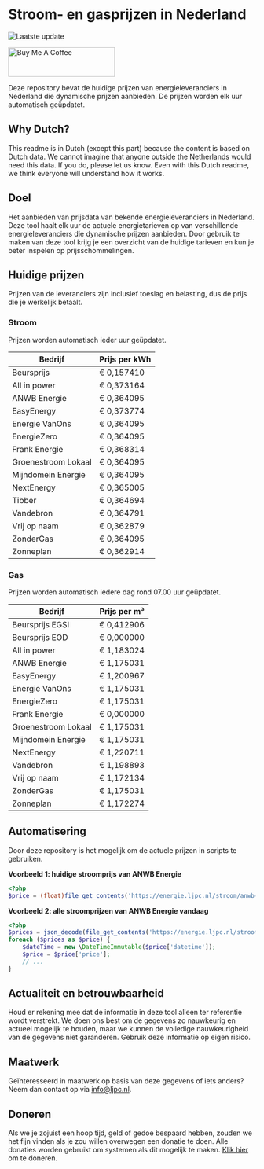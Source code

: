 # Stroom- en gasprijzen in Nederland

![Laatste update](https://img.shields.io/badge/laatste%20update-2023--08--23%2008%3A00%20CET-brightgreen)

<a href="https://www.buymeacoffee.com/Lars-" target="_blank"><img src="https://cdn.buymeacoffee.com/buttons/v2/default-orange.png" alt="Buy Me A Coffee" height="60" style="height: 60px !important;width: 217px !important;" ></a>

Deze repository bevat de huidige prijzen van energieleveranciers in Nederland die dynamische prijzen aanbieden. De prijzen worden elk uur automatisch geüpdatet.

## Why Dutch?

This readme is in Dutch (except this part) because the content is based on Dutch data. We cannot imagine that anyone outside the Netherlands would need this data. If you do, please let us know. Even with this Dutch readme, we think
everyone will understand how it works.

## Doel

Het aanbieden van prijsdata van bekende energieleveranciers in Nederland. Deze tool haalt elk uur de actuele energietarieven op van verschillende energieleveranciers die dynamische prijzen aanbieden. Door gebruik te maken van deze tool
krijg je een overzicht van de huidige tarieven en kun je beter inspelen op prijsschommelingen.

## Huidige prijzen

Prijzen van de leveranciers zijn inclusief toeslag en belasting, dus de prijs die je werkelijk betaalt.

### Stroom

Prijzen worden automatisch ieder uur geüpdatet.

 Bedrijf | Prijs per kWh 
---------|---------------
Beursprijs | € 0,157410
All in power | € 0,373164
ANWB Energie | € 0,364095
EasyEnergy | € 0,373774
Energie VanOns | € 0,364095
EnergieZero | € 0,364095
Frank Energie | € 0,368314
Groenestroom Lokaal | € 0,364095
Mijndomein Energie | € 0,364095
NextEnergy | € 0,365005
Tibber | € 0,364694
Vandebron | € 0,364791
Vrij op naam | € 0,362879
ZonderGas | € 0,364095
Zonneplan | € 0,362914


### Gas

Prijzen worden automatisch iedere dag rond 07.00 uur geüpdatet.

 Bedrijf | Prijs per m³ 
---------|--------------
Beursprijs EGSI | € 0,412906
Beursprijs EOD | € 0,000000
All in power | € 1,183024
ANWB Energie | € 1,175031
EasyEnergy | € 1,200967
Energie VanOns | € 1,175031
EnergieZero | € 1,175031
Frank Energie | € 0,000000
Groenestroom Lokaal | € 1,175031
Mijndomein Energie | € 1,175031
NextEnergy | € 1,220711
Vandebron | € 1,198893
Vrij op naam | € 1,172134
ZonderGas | € 1,175031
Zonneplan | € 1,172274


## Automatisering

Door deze repository is het mogelijk om de actuele prijzen in scripts te gebruiken.

**Voorbeeld 1: huidige stroomprijs van ANWB Energie**

```php
<?php
$price = (float)file_get_contents('https://energie.ljpc.nl/stroom/anwb-energie-nu.txt');

```

**Voorbeeld 2: alle stroomprijzen van ANWB Energie vandaag**

```php
<?php
$prices = json_decode(file_get_contents('https://energie.ljpc.nl/stroom/all-in-power-vandaag.json'),true);
foreach ($prices as $price) {
    $dateTime = new \DateTimeImmutable($price['datetime']);
    $price = $price['price'];
    // ...
}
```

## Actualiteit en betrouwbaarheid

Houd er rekening mee dat de informatie in deze tool alleen ter referentie wordt verstrekt. We doen ons best om de gegevens zo nauwkeurig en actueel mogelijk te houden, maar we kunnen de volledige nauwkeurigheid van de gegevens niet
garanderen. Gebruik deze informatie op eigen risico.

## Maatwerk

Geïnteresseerd in maatwerk op basis van deze gegevens of iets anders? Neem dan contact op
via [info@ljpc.nl](mailto:info@ljpc.nl?subject=Energie%20prijzen).

## Doneren

Als we je zojuist een hoop tijd, geld of gedoe bespaard hebben, zouden we het fijn vinden als je zou willen overwegen een
donatie te doen. Alle donaties worden gebruikt om systemen als dit mogelijk te
maken. [Klik hier](https://www.buymeacoffee.com/Lars-) om te doneren.
